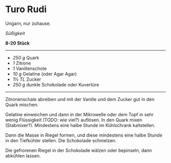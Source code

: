 # Turo Rudi

Ungarn, nur zuhause.

*Süßigkeit*

**8-20 Stück**

---

- *250 g* Quark
- *1* Zitrone
- *1* Vanillenschote
- *10 g* Gelatine (oder Agar Agar)
- *1½ TL* Zucker
- *250 g* dunkle Schokolade oder Kuvertüre

---

Zitronenschale abreiben und mit der Vanille und dem Zucker gut in den Quark mischen.

Gelatine einweichen und dann in der Mikrowelle oder dem Topf in sehr wenig Flüssigkeit (TODO: wie viel?) auflösen. In
den Quark mixen (Stabmixer?). Mindestens eine halbe Stunde im Kühlschrank kaltstellen.

Dann die Masse in Riegel formen, und diese mindestens eine halbe Stunde in den Tiefkühler stellen. Die Schokolade
schmelzen.

Die gefrorenen Riegel in der Schokolade wälzen oder bepinseln, dann abkühlen lassen.
